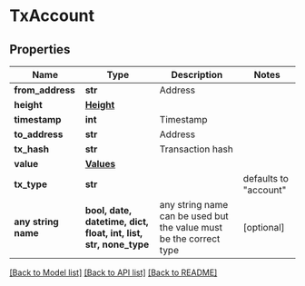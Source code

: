 # TxAccount


## Properties
Name | Type | Description | Notes
------------ | ------------- | ------------- | -------------
**from_address** | **str** | Address | 
**height** | [**Height**](Height.md) |  | 
**timestamp** | **int** | Timestamp | 
**to_address** | **str** | Address | 
**tx_hash** | **str** | Transaction hash | 
**value** | [**Values**](Values.md) |  | 
**tx_type** | **str** |  | defaults to "account"
**any string name** | **bool, date, datetime, dict, float, int, list, str, none_type** | any string name can be used but the value must be the correct type | [optional]

[[Back to Model list]](../README.md#documentation-for-models) [[Back to API list]](../README.md#documentation-for-api-endpoints) [[Back to README]](../README.md)


